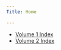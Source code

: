 ```yaml
---
Title: Home

---
```


- [Volume 1 Index](Volume%201%20Index.md)
- [Volume 2 Index](Volume%202%20Index.md)